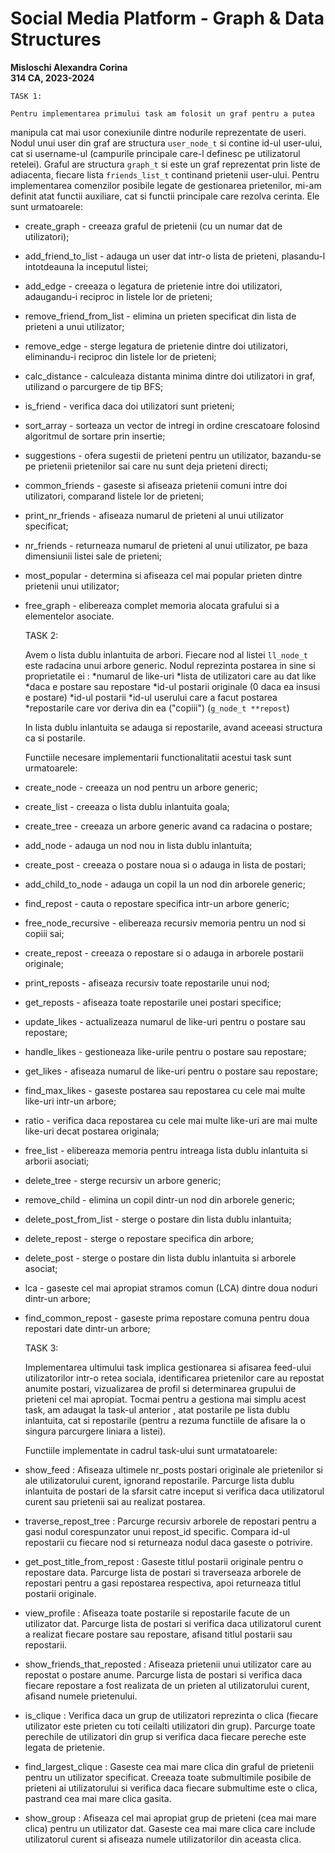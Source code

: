 # Social Media Platform - Graph & Data Structures

**Misloschi Alexandra Corina**  
**314 CA, 2023-2024**

    TASK 1:

    Pentru implementarea primului task am folosit un graf pentru a putea
manipula cat mai usor conexiunile dintre nodurile reprezentate de useri.
Nodul unui user din graf are structura `user_node_t` si contine id-ul user-ului, 
cat si username-ul (campurile principale care-l definesc pe utilizatorul 
retelei). Graful are structura `graph_t` si este un graf reprezentat prin liste de
adiacenta, 
fiecare lista `friends_list_t` continand prietenii user-ului.
    Pentru implementarea comenzilor posibile legate de gestionarea prietenilor,
mi-am definit atat functii auxiliare, cat si functii principale care rezolva 
cerinta. Ele sunt urmatoarele:

- create_graph - creeaza graful de prietenii (cu un numar dat de utilizatori);
- add_friend_to_list - adauga un user dat intr-o lista de prieteni, plasandu-l 
intotdeauna la inceputul listei;
- add_edge - creeaza o legatura de prietenie intre doi utilizatori, adaugandu-i 
reciproc in listele lor de prieteni;
- remove_friend_from_list - elimina un prieten specificat din lista de prieteni 
a unui utilizator;
- remove_edge - sterge legatura de prietenie dintre doi utilizatori, 
eliminandu-i reciproc din listele lor de prieteni;
- calc_distance - calculeaza distanta minima dintre doi utilizatori in graf, 
utilizand o parcurgere de tip BFS;
- is_friend - verifica daca doi utilizatori sunt prieteni;
- sort_array -  sorteaza un vector de intregi in ordine crescatoare folosind 
algoritmul de sortare prin insertie;
- suggestions - ofera sugestii de prieteni pentru un utilizator, bazandu-se pe 
prietenii prietenilor sai care nu sunt deja prieteni directi;
- common_friends - gaseste si afiseaza prietenii comuni intre doi utilizatori, 
comparand listele lor de prieteni;
- print_nr_friends - afiseaza numarul de prieteni al unui utilizator specificat;
- nr_friends - returneaza numarul de prieteni al unui utilizator, pe baza 
dimensiunii listei sale de prieteni;
- most_popular - determina si afiseaza cel mai popular prieten dintre prietenii 
unui utilizator;
- free_graph - elibereaza complet memoria alocata grafului si a elementelor 
asociate.

    TASK 2:

    Avem o lista dublu inlantuita de arbori. Fiecare nod al listei `ll_node_t`
este radacina unui arbore generic. Nodul reprezinta postarea in sine si 
proprietatile ei :
    *numarul de like-uri
    *lista de utilizatori care au dat like
    *daca e postare sau repostare
    *id-ul postarii originale (0 daca ea insusi e postare)
    *id-ul postarii
    *id-ul userului care a facut postarea
    *repostarile care vor deriva din ea ("copiii") (`g_node_t **repost`)

    In lista dublu inlantuita se adauga si repostarile, avand aceeasi structura
 ca si postarile.

    Functiile necesare implementarii functionalitatii acestui task sunt 
urmatoarele:

- create_node - creeaza un nod pentru un arbore generic;
- create_list - creeaza o lista dublu inlantuita goala;
- create_tree -  creeaza un arbore generic avand ca radacina o postare;
- add_node - adauga un nod nou in lista dublu inlantuita;
- create_post - creeaza o postare noua si o adauga in lista de postari;
- add_child_to_node - adauga un copil la un nod din arborele generic;
- find_repost - cauta o repostare specifica intr-un arbore generic;
- free_node_recursive - elibereaza recursiv memoria pentru un nod si copiii sai;
- create_repost - creeaza o repostare si o adauga in arborele postarii 
originale;
- print_reposts - afiseaza recursiv toate repostarile unui nod;
- get_reposts -  afiseaza toate repostarile unei postari specifice;
- update_likes - actualizeaza numarul de like-uri pentru o postare sau 
repostare;
- handle_likes - gestioneaza like-urile pentru o postare sau repostare;
- get_likes - afiseaza numarul de like-uri pentru o postare sau repostare;
- find_max_likes - gaseste postarea sau repostarea cu cele mai multe like-uri 
intr-un arbore;
- ratio - verifica daca repostarea cu cele mai multe like-uri are mai multe 
like-uri decat postarea originala;
- free_list - elibereaza memoria pentru intreaga lista dublu inlantuita si 
arborii asociati;
- delete_tree - sterge recursiv un arbore generic;
- remove_child - elimina un copil dintr-un nod din arborele generic;
- delete_post_from_list - sterge o postare din lista dublu inlantuita;
- delete_repost - sterge o repostare specifica din arbore;
- delete_post - sterge o postare din lista dublu inlantuita si arborele asociat;
- lca - gaseste cel mai apropiat stramos comun (LCA) dintre doua noduri dintr-un 
arbore;
- find_common_repost - gaseste prima repostare comuna pentru doua repostari date 
dintr-un arbore;

    TASK 3:

    Implementarea ultimului task implica gestionarea si afisarea feed-ului 
utilizatorilor intr-o retea sociala, identificarea prietenilor care au repostat 
anumite postari, vizualizarea de profil si determinarea grupului de prieteni 
cel mai apropiat.
    Tocmai pentru a gestiona mai simplu acest task, am adaugat la task-ul 
anterior , atat postarile pe lista dublu inlantuita, cat si repostarile (pentru 
a rezuma functiile de afisare la o singura parcurgere liniara a listei).

    Functiile implementate in cadrul task-ului sunt urmatatoarele:

- show_feed : Afiseaza ultimele nr_posts postari originale ale prietenilor si 
ale utilizatorului curent, ignorand repostarile. Parcurge lista dublu inlantuita 
de postari de la sfarsit catre inceput si verifica daca utilizatorul curent sau 
prietenii sai au realizat postarea.

- traverse_repost_tree : Parcurge recursiv arborele de repostari pentru a gasi 
nodul corespunzator unui repost_id specific. Compara id-ul repostarii cu fiecare 
nod si returneaza nodul daca gaseste o potrivire.

- get_post_title_from_repost : Gaseste titlul postarii originale pentru o 
repostare data. Parcurge lista de postari si traverseaza arborele de repostari 
pentru a gasi repostarea respectiva, apoi returneaza titlul postarii originale.

- view_profile : Afiseaza toate postarile si repostarile facute de un utilizator 
dat. Parcurge lista de postari si verifica daca utilizatorul curent a realizat 
fiecare postare sau repostare, afisand titlul postarii sau repostarii.

- show_friends_that_reposted : Afiseaza prietenii unui utilizator care au 
repostat o postare anume. Parcurge lista de postari si verifica daca fiecare 
repostare a fost realizata de un prieten al utilizatorului curent, afisand 
numele prietenului.

- is_clique :  Verifica daca un grup de utilizatori reprezinta o clica 
(fiecare utilizator este prieten cu toti ceilalti utilizatori din grup). 
Parcurge toate perechile de utilizatori din grup si verifica daca fiecare 
pereche este legata de prietenie.

- find_largest_clique :  Gaseste cea mai mare clica din graful de prietenii 
pentru un utilizator specificat. Creeaza toate submultimile posibile de prieteni 
ai utilizatorului si verifica daca fiecare submultime este o clica, pastrand cea 
mai mare clica gasita.

- show_group : Afiseaza cel mai apropiat grup de prieteni (cea mai mare clica) 
pentru un utilizator dat. Gaseste cea mai mare clica care include 
utilizatorul curent si afiseaza numele utilizatorilor din aceasta clica.
